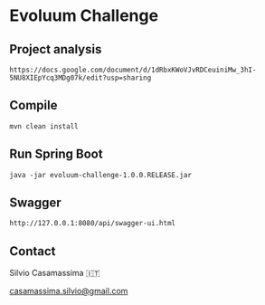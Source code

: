 # Evoluum Challenge

## Project analysis
```
https://docs.google.com/document/d/1dRbxKWoVJvRDCeuiniMw_3hI-5NU8XIEpYcq3MDg07k/edit?usp=sharing
```

## Compile
```
mvn clean install
```

## Run Spring Boot
```
java -jar evoluum-challenge-1.0.0.RELEASE.jar
```

## Swagger
```
http://127.0.0.1:8080/api/swagger-ui.html
```

## Contact

Silvio Casamassima  :it:

casamassima.silvio@gmail.com 
